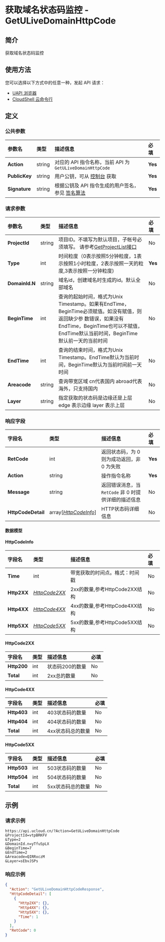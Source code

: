 # 获取域名状态码监控 - GetULiveDomainHttpCode

## 简介

获取域名状态码监控






## 使用方法

您可以选择以下方式中的任意一种，发起 API 请求：
- [UAPI 浏览器](https://console.ucloud.cn/uapi/detail?id=GetULiveDomainHttpCode)
- [CloudShell 云命令行](https://shell.ucloud.cn/)


## 定义

### 公共参数

| 参数名 | 类型 | 描述信息 | 必填 |
|:---|:---|:---|:---|
| **Action**     | string  | 对应的 API 指令名称，当前 API 为 `GetULiveDomainHttpCode`                        | **Yes** |
| **PublicKey**  | string  | 用户公钥，可从 [控制台](https://console.ucloud.cn/uapi/apikey) 获取                                             | **Yes** |
| **Signature**  | string  | 根据公钥及 API 指令生成的用户签名，参见 [签名算法](api/summary/signature.md)  | **Yes** |

### 请求参数

| 参数名 | 类型 | 描述信息 | 必填 |
|:---|:---|:---|:---|
| **ProjectId** | string | 项目ID。不填写为默认项目，子帐号必须填写。 请参考[GetProjectList接口](https://docs.ucloud.cn/api/summary/get_project_list) |No|
| **Type** | int |  时间粒度（0表示按照5分钟粒度，1表示按照1小时粒度，2表示按照一天的粒度,3表示按照一分钟粒度) |**Yes**|
| **DomainId.N** | string | 域名id，创建域名时生成的id。默认全部域名 |No|
| **BeginTime** | int | 查询的起始时间，格式为Unix Timestamp。如果有EndTime，BeginTime必须赋值。如没有赋值，则返回缺少参 数错误，如果没有EndTime，BeginTime也可以不赋值，EndTime默认当前时间，BeginTime 默认前一天的当前时间 |No|
| **EndTime** | int | 查询的结束时间，格式为Unix Timestamp。EndTime默认为当前时间，BeginTime默认为当前时间前一天时间 |No|
| **Areacode** | string |   查询带宽区域 cn代表国内 abroad代表海外，只支持国内 |No|
| **Layer** | string | 指定获取的状态码是边缘还是上层 edge 表示边缘 layer 表示上层 |No|

### 响应字段

| 字段名 | 类型 | 描述信息 | 必填 |
|:---|:---|:---|:---|
| **RetCode** | int | 返回状态码，为 0 则为成功返回，非 0 为失败 |**Yes**|
| **Action** | string | 操作指令名称 |**Yes**|
| **Message** | string | 返回错误消息，当 `RetCode` 非 0 时提供详细的描述信息 |No|
| **HttpCodeDetail** | array[[*HttpCodeInfo*](#HttpCodeInfo)] | HTTP状态码详细信息 |No|

#### 数据模型


#### HttpCodeInfo

| 字段名 | 类型 | 描述信息 | 必填 |
|:---|:---|:---|:---|
| **Time** | int | 带宽获取的时间点。格式：时间戳 |No|
| **Http2XX** | [*HttpCode2XX*](#HttpCode2XX) | 2xx的数量,参考HttpCode2XX结构 |No|
| **Http4XX** | [*HttpCode4XX*](#HttpCode4XX) | 4xx的数量,参考HttpCode4XX结构 |No|
| **Http5XX** | [*HttpCode5XX*](#HttpCode5XX) | 5xx的数量,参考HttpCode5XX结构 |No|

#### HttpCode2XX

| 字段名 | 类型 | 描述信息 | 必填 |
|:---|:---|:---|:---|
| **Http200** | int | 状态码200的数量 |No|
| **Total** | int | 2xx总的数量 |No|

#### HttpCode4XX

| 字段名 | 类型 | 描述信息 | 必填 |
|:---|:---|:---|:---|
| **Http403** | int | 403状态码的数量 |No|
| **Http404** | int | 404状态码的数量 |No|
| **Total** | int | 4xx状态码总的数量 |No|

#### HttpCode5XX

| 字段名 | 类型 | 描述信息 | 必填 |
|:---|:---|:---|:---|
| **Http503** | int | 503状态码的数量 |No|
| **Http504** | int | 504状态码的数量 |No|
| **Total** | int | 5xx状态码总的数量 |No|

## 示例

### 请求示例
    
```
https://api.ucloud.cn/?Action=GetULiveDomainHttpCode
&ProjectId=vtpBRKFV
&Type=2
&DomainId.n=yTfuSpLX
&BeginTime=7
&EndTime=2
&Areacode=QIRRxczM
&Layer=sEbvJSPs
```

### 响应示例
    
```json
{
  "Action": "GetULiveDomainHttpCodeResponse",
  "HttpCodeDetail": [
    {
      "Http2XX": {},
      "Http4XX": {},
      "Http5XX": {},
      "Time": 1
    }
  ],
  "RetCode": 0
}
```





